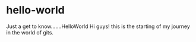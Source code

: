 # hello-world
Just a get to know.......HelloWorld
Hi guys!
this is the starting of my journey in the world of gits.
